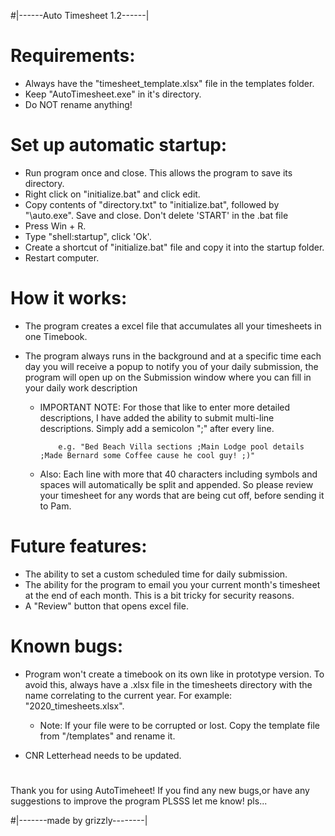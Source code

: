 #|------Auto Timesheet 1.2------|


# Requirements: 
- Always have the "timesheet_template.xlsx" file in the templates folder.
- Keep "AutoTimesheet.exe" in it's directory.
- Do NOT rename anything!

# Set up automatic startup: 
- Run program once and close. This allows the program to save its directory.
- Right click on "initialize.bat" and click edit.
- Copy contents of "directory.txt" to "initialize.bat", followed by "\auto.exe". Save and close. Don't delete 'START' in the .bat file	
- Press Win + R.
- Type "shell:startup", click 'Ok'.
- Create a shortcut of "initialize.bat" file and copy it into the startup folder.
- Restart computer.			

# How it works: 
- The program creates a excel file that accumulates all your timesheets in one Timebook.
- The program always runs in the background and at a specific time each day you will receive a popup to notify you of your daily submission,
  the program will open up on the Submission window where you can fill in your daily work description

	- IMPORTANT NOTE: For those that like to enter more detailed descriptions, I have added the ability to submit multi-line
			  descriptions. Simply add a semicolon ";" after every line.
			  
			  e.g. "Bed Beach Villa sections ;Main Lodge pool details ;Made Bernard some Coffee cause he cool guy! ;)"
	
	- Also: Each line with more that 40 characters including symbols and spaces will automatically be split and appended. So please review 
		your timesheet for any words that are being cut off, before sending it to Pam.

# Future features: 
- The ability to set a custom scheduled time for daily submission.
- The ability for the program to email you your current month's timesheet at the end of each month. This is a bit tricky for security reasons.
- A "Review" button that opens excel file.

# Known bugs: 
- Program won't create a timebook on its own like in prototype version. To avoid this, always have a 
  .xlsx file in the timesheets directory with the name correlating to the current year. For example:
  "2020_timesheets.xlsx". 
  
	- Note: If your file were to be corrupted or lost. Copy the template file from "/templates"
	        and rename it.

- CNR Letterhead needs to be updated.

#
Thank you for using AutoTimeheet! If you find any new bugs,or have any suggestions to improve the program PLSSS let me know!       pls...


#|-------made by grizzly--------|
